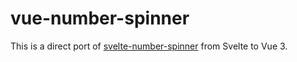 # vue-number-spinner

This is a direct port of [svelte-number-spinner](https://github.com/bohnacker/svelte-number-spinner) from Svelte to Vue 3.

